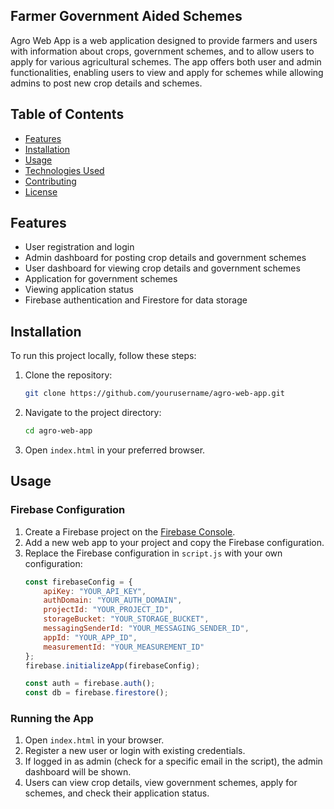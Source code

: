 ## Farmer Government Aided Schemes

Agro Web App is a web application designed to provide farmers and users with information about crops, government schemes, and to allow users to apply for various agricultural schemes. The app offers both user and admin functionalities, enabling users to view and apply for schemes while allowing admins to post new crop details and schemes.

## Table of Contents

- [Features](#features)
- [Installation](#installation)
- [Usage](#usage)
- [Technologies Used](#technologies-used)
- [Contributing](#contributing)
- [License](#license)

## Features

- User registration and login
- Admin dashboard for posting crop details and government schemes
- User dashboard for viewing crop details and government schemes
- Application for government schemes
- Viewing application status
- Firebase authentication and Firestore for data storage

## Installation

To run this project locally, follow these steps:

1. Clone the repository:
    ```sh
    git clone https://github.com/yourusername/agro-web-app.git
    ```

2. Navigate to the project directory:
    ```sh
    cd agro-web-app
    ```

3. Open `index.html` in your preferred browser.

## Usage

### Firebase Configuration

1. Create a Firebase project on the [Firebase Console](https://console.firebase.google.com/).
2. Add a new web app to your project and copy the Firebase configuration.
3. Replace the Firebase configuration in `script.js` with your own configuration:
    ```javascript
    const firebaseConfig = {
        apiKey: "YOUR_API_KEY",
        authDomain: "YOUR_AUTH_DOMAIN",
        projectId: "YOUR_PROJECT_ID",
        storageBucket: "YOUR_STORAGE_BUCKET",
        messagingSenderId: "YOUR_MESSAGING_SENDER_ID",
        appId: "YOUR_APP_ID",
        measurementId: "YOUR_MEASUREMENT_ID"
    };
    firebase.initializeApp(firebaseConfig);

    const auth = firebase.auth();
    const db = firebase.firestore();
    ```

### Running the App

1. Open `index.html` in your browser.
2. Register a new user or login with existing credentials.
3. If logged in as admin (check for a specific email in the script), the admin dashboard will be shown.
4. Users can view crop details, view government schemes, apply for schemes, and check their application status.
